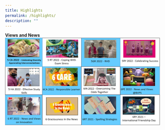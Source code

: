 ```yaml
---
title: Highlights
permalink: /highlights/
description: ""
---
```

**Views and News**
![](/images/Homepage/News%20and%20Views/videos%20grid.PNG)